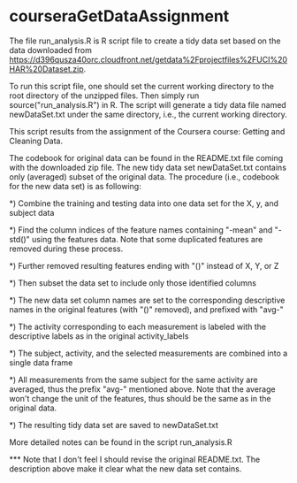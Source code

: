 courseraGetDataAssignment
=========================

The file run_analysis.R is R script file to create a tidy data set based on the data downloaded from https://d396qusza40orc.cloudfront.net/getdata%2Fprojectfiles%2FUCI%20HAR%20Dataset.zip.

To run this script file, one should set the current working directory to the root directory of the unzipped files.
Then simply run source("run_analysis.R") in R. The script will generate a tidy data file named newDataSet.txt under the same directory, i.e., the current working directory.

This script results from the assignment of the Coursera course: Getting and Cleaning Data.

The codebook for original data can be found in the README.txt file coming with the downloaded zip file. The new tidy data set newDataSet.txt contains only (averaged) subset of the original data. The procedure (i.e., codebook for the new data set) is as following:

*) Combine the training and testing data into one data set for the X, y, and subject data

*) Find the column indices of the feature names containing "-mean" and "-std()" using the features data. Note that some duplicated features are removed during these process.

*) Further removed resulting features ending with "()" instead of X, Y, or Z

*) Then subset the data set to include only those identified columns

*) The new data set column names are set to the corresponding descriptive names in the original features (with "()" removed), and prefixed with "avg-"

*) The activity corresponding to each measurement is labeled with the descriptive labels as in the original activity_labels

*) The subject, activity, and the selected measurements are combined into a single data frame

*) All measurements from the same subject for the same activity are averaged, thus the prefix "avg-" mentioned above.
Note that the average won't change the unit of the features, thus should be the same as in the original data.

*) The resulting tidy data set are saved to newDataSet.txt

More detailed notes can be found in the script run_analysis.R

*** Note that I don't feel I should revise the original README.txt. The description above make it clear what the new data set contains.
